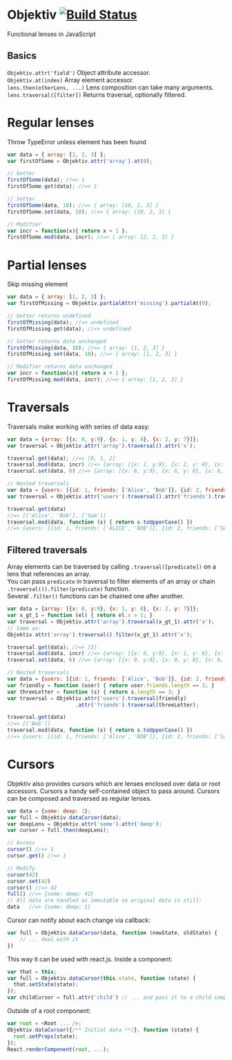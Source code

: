 Objektiv [![Build Status](https://travis-ci.org/nLight/objektiv.svg?branch=master)](https://travis-ci.org/nLight/objektiv)
==================

Functional lenses in JavaScript

## Basics

`Objektiv.attr('field')` Object attribute accessor.<br>
`Objektiv.at(index)` Array element accessor.<br>
`lens.then(otherLens, ...)` Lens composition can take many arguments.<br>
`lens.traversal([filter])` Returns traversal, optionally filtered.


# Regular lenses

Throw TypeError unless element has been found

```javascript
var data = { array: [1, 2, 3] };
var firstOfSome = Objektiv.attr('array').at(0);

// Getter
firstOfSome(data); //=> 1
firstOfSome.get(data); //=> 1

// Setter
firstOfSome(data, 10); //=> { array: [10, 2, 3] }
firstOfSome.set(data, 10); //=> { array: [10, 2, 3] }

// Modifier
var incr = function(x){ return x + 1 };
firstOfSome.mod(data, incr); //=> { array: [2, 2, 3] }

```


# Partial lenses

Skip missing element

```javascript
var data = { array: [1, 2, 3] };
var firstOfMissing = Objektiv.partialAttr('missing').partialAt(0);

// Getter returns undefined
firstOfMissing(data); //=> undefined
firstOfMissing.get(data); //=> undefined

// Setter returns data unchanged
firstOfMissing(data, 10); //=> { array: [1, 2, 3] }
firstOfMissing.set(data, 10); //=> { array: [1, 2, 3] }

// Modifier returns data unchanged
var incr = function(x){ return x + 1 };
firstOfMissing.mod(data, incr); //=> { array: [1, 2, 3] }

```


# Traversals

Traversals make working with series of data easy:

```javascript
var data = {array: [{x: 0, y:9}, {x: 1, y: 8}, {x: 2, y: 7}]};
var traversal = Objektiv.attr('array').traversal().attr('x');

traversal.get(data); //=> [0, 1, 2]
traversal.mod(data, incr) //=> {array: [{x: 1, y:9}, {x: 2, y: 8}, {x: 3, y: 7}]}
traversal.set(data, 6) //=> {array: [{x: 6, y:9}, {x: 6, y: 8}, {x: 6, y: 7}]}

// Nested traversals
var data = {users: [{id: 1, friends: ['Alice', 'Bob']}, {id: 2, friends: ['Sam']}]};
var traversal = Objektiv.attr('users').traversal().attr('friends').traversal()

traversal.get(data)
//=> [['Alice', 'Bob'], ['Sam']]
traversal.mod(data, function (s) { return s.toUpperCase() })
//=> {users: [{id: 1, friends: ['ALICE', 'BOB']}, {id: 2, friends: ['SAM']}]};
```

## Filtered traversals

Array elements can be traversed by calling `.traversal([predicate])` on a lens that references an array.<br>
You can pass `predicate` in traversal to filter elements of an array or chain `.traversal()).filter(predicate)` function.<br>
Several `.filter()` functions can be chained one after another.

```javascript
var data = {array: [{x: 0, y:9}, {x: 1, y: 8}, {x: 2, y: 7}]};
var x_gt_1 = function (el) { return el.x > 1; }
var traversal = Objektiv.attr('array').traversal(x_gt_1).attr('x');
// Same as:
Objektiv.attr('array').traversal().filter(x_gt_1).attr('x');

traversal.get(data); //=> [2]
traversal.mod(data, incr) //=> {array: [{x: 0, y:9}, {x: 1, y: 8}, {x: 3, y: 7}]}
traversal.set(data, 6) //=> {array: [{x: 0, y:9}, {x: 0, y: 8}, {x: 6, y: 7}]}

// Nested traversals
var data = {users: [{id: 1, friends: ['Alice', 'Bob']}, {id: 2, friends: ['Sam']}]};
var friendly = function (user) { return user.friends.length == 2; }
var threeLetter = function (s) { return s.length == 3; }
var traversal = Objektiv.attr('users').traversal(friendly)
                      .attr('friends').traversal(threeLetter);

traversal.get(data)
//=> [['Bob']]
traversal.mod(data, function (s) { return s.toUpperCase() })
//=> {users: [{id: 1, friends: ['Alice', 'BOB']}, {id: 2, friends: ['Sam']}]};
```

# Cursors

Objektiv also provides cursors which are lenses enclosed over data or root accessors. Cursors a handy self-contained object to pass around. Cursors can be composed and traversed as regular lenses.

```javascript
var data = {some: deep: 1};
var full = Objektiv.dataCursor(data);
var deepLens = Objektiv.attr('some').attr('deep');
var cursor = full.then(deepLens);

// Access
cursor() //=> 1
cursor.get() //=> 1

// Modify
cursor(42)
cursor.set(42)
cursor() //=> 42
full() //=> {some: deep: 42}
// All data are handled as immutable so original data is still:
data   //=> {some: deep: 1}
```

Cursor can notify about each change via callback:

```javascript
var full = Objektiv.dataCursor(data, function (newState, oldState) {
    // ... deal with it
})
```

This way it can be used with react.js. Inside a component:

```javascript
var that = this;
var full = Objektiv.dataCursor(this.state, function (state) {
  that.setState(state);
});
var childCursor = full.attr('child') // ... and pass it to a child component
```

Outside of a root component:

```javascript
var root = <Root ... />;
Objektiv.dataCursor({/** Initial data **/}, function (state) {
  root.setProps(state);
});
React.renderComponent(root, ...);
```
